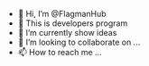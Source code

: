 - 👋 Hi, I’m @FlagmanHub
- 👀 This is developers program
- 🌱 I’m currently show ideas
- 💞️ I’m looking to collaborate on ...
- 📫 How to reach me ...

<!---
FlagmanHub/FlagmanHub is a ✨ special ✨ repository because its `README.md` (this file) appears on your GitHub profile.
You can click the Preview link to take a look at your changes.
--->
